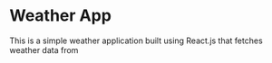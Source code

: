 # Weather App
This is a simple weather application built using React.js that fetches weather data from
